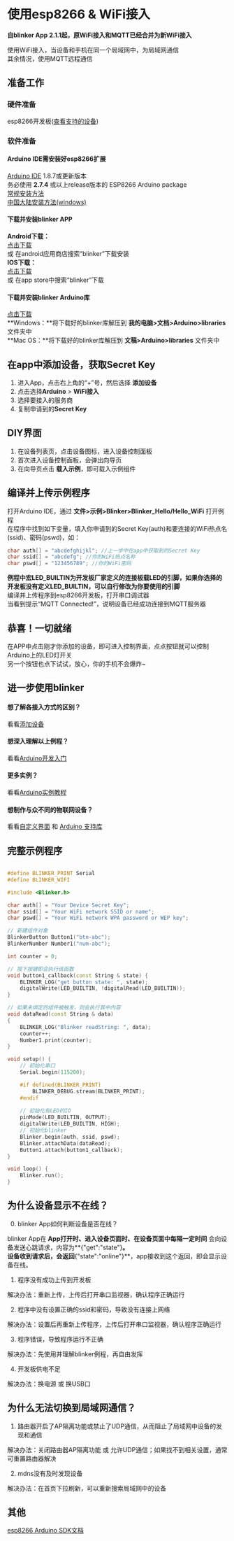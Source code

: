 # 使用esp8266 & WiFi接入
**自blinker App 2.1.1起，原WiFi接入和MQTT已经合并为新WiFi接入**  

使用WiFi接入，当设备和手机在同一个局域网中，为局域网通信  
其余情况，使用MQTT远程通信  

## 准备工作

### 硬件准备  
esp8266开发板([查看支持的设备](?file=003-硬件开发/01-设备端支持 "支持的设备"))  

### 软件准备  

#### Arduino IDE需安装好esp8266扩展  
[Arduino IDE](https://www.arduino.cc/en/Main/Software) 1.8.7或更新版本  
务必使用 **2.7.4** 或以上release版本的 ESP8266 Arduino package  
[常规安装方法](https://github.com/esp8266/Arduino)  
[中国大陆安装方法(windows)](https://www.arduino.cn/thread-76029-1-1.html)  

#### 下载并安装blinker APP  

**Android下载：**  
[点击下载](https://github.com/blinker-iot/app-release/releases)  
或 在android应用商店搜索“blinker”下载安装  
**IOS下载：**  
[点击下载](https://itunes.apple.com/cn/app/id1357907814)  
或 在app store中搜索“blinker”下载  

#### 下载并安装blinker Arduino库  

[点击下载](https://github.com/blinker-iot/blinker-library/archive/master.zip)  
**Windows：**将下载好的blinker库解压到 **我的电脑>文档>Arduino>libraries** 文件夹中  
**Mac OS：**将下载好的blinker库解压到 **文稿>Arduino>libraries** 文件夹中  
  

## 在app中添加设备，获取Secret Key  

1. 进入App，点击右上角的“+”号，然后选择 **添加设备**    
2. 点击选择**Arduino** > **WiFi接入**  
3. 选择要接入的服务商  
4. 复制申请到的**Secret Key**  

## DIY界面  

1. 在设备列表页，点击设备图标，进入设备控制面板  
2. 首次进入设备控制面板，会弹出向导页
3. 在向导页点击 **载入示例**，即可载入示例组件 

   

## 编译并上传示例程序 

打开Arduino IDE，通过 **文件>示例>Blinker>Blinker_Hello/Hello_WiFi** 打开例程  
在程序中找到如下变量，填入你申请到的Secret Key(auth)和要连接的WiFi热点名(ssid)、密码(pswd)，如： 

``` cpp
char auth[] = "abcdefghijkl"; //上一步中在app中获取到的Secret Key
char ssid[] = "abcdefg"; //你的WiFi热点名称
char pswd[] = "123456789"; //你的WiFi密码
```

**例程中宏LED_BUILTIN为开发板厂家定义的连接板载LED的引脚，如果你选择的开发板没有定义LED_BUILTIN，可以自行修改为你要使用的引脚**  
编译并上传程序到esp8266开发板，打开串口调试器  
当看到提示“MQTT Connected!”，说明设备已经成功连接到MQTT服务器  

## 恭喜！一切就绪  

在APP中点击刚才你添加的设备，即可进入控制界面，点点按钮就可以控制Arduino上的LED灯开关  
另一个按钮也点下试试，放心，你的手机不会爆炸~  

## 进一步使用blinker

#### 想了解各接入方式的区别？  
看看[添加设备](?file=002-开发入门/001-添加设备 "添加设备")  

#### 想深入理解以上例程？  

看看[Arduino开发入门](?file=002-开发入门/002-Arduino开发入门 "Arduino开发入门")  

#### 更多实例？

看看[Arduino实例教程](?file=002-开发入门/003-Arduino实例教程 "Arduino实例教程")  

#### 想制作与众不同的物联网设备？  

看看[自定义界面](?file=005-App使用/02-自定义布局 "自定义布局") 和 [Arduino 支持库](?file=003-硬件开发/02-Arduino支持 "Arduino支持")  

## 完整示例程序

``` cpp

#define BLINKER_PRINT Serial
#define BLINKER_WIFI

#include <Blinker.h>

char auth[] = "Your Device Secret Key";
char ssid[] = "Your WiFi network SSID or name";
char pswd[] = "Your WiFi network WPA password or WEP key";

// 新建组件对象
BlinkerButton Button1("btn-abc");
BlinkerNumber Number1("num-abc");

int counter = 0;

// 按下按键即会执行该函数
void button1_callback(const String & state) {
    BLINKER_LOG("get button state: ", state);
    digitalWrite(LED_BUILTIN, !digitalRead(LED_BUILTIN));
}

// 如果未绑定的组件被触发，则会执行其中内容
void dataRead(const String & data)
{
    BLINKER_LOG("Blinker readString: ", data);
    counter++;
    Number1.print(counter);
}

void setup() {
    // 初始化串口
    Serial.begin(115200);

    #if defined(BLINKER_PRINT)
        BLINKER_DEBUG.stream(BLINKER_PRINT);
    #endif
    
    // 初始化有LED的IO
    pinMode(LED_BUILTIN, OUTPUT);
    digitalWrite(LED_BUILTIN, HIGH);
    // 初始化blinker
    Blinker.begin(auth, ssid, pswd);
    Blinker.attachData(dataRead);
    Button1.attach(button1_callback);
}

void loop() {
    Blinker.run();
}
```

## 为什么设备显示不在线？  

0. blinker App如何判断设备是否在线？  

blinker App在 **App打开时、进入设备页面时、在设备页面中每隔一定时间** 会向设备发送心跳请求，内容为**{"get":"state"}**。  
设备收到请求后，会返回**{"state":"online"}**，app接收到这个返回，即会显示设备在线。  

1. 程序没有成功上传到开发板  

解决办法：重新上传，上传后打开串口监视器，确认程序正确运行  

2. 程序中没有设置正确的ssid和密码，导致没有连接上网络  

解决办法：设置后再重新上传程序，上传后打开串口监视器，确认程序正确运行  

3. 程序错误，导致程序运行不正确  

解决办法：先使用并理解blinker例程，再自由发挥  

4. 开发板供电不足   

解决办法：换电源 或 换USB口  

## 为什么无法切换到局域网通信？  

1. 路由器开启了AP隔离功能或禁止了UDP通信，从而阻止了局域网中设备的发现和通信  

解决办法：关闭路由器AP隔离功能 或 允许UDP通信；如果找不到相关设置，通常可重置路由器解决  

2. mdns没有及时发现设备  

解决办法：在首页下拉刷新，可以重新搜索局域网中的设备  

## 其他  

[esp8266 Arduino SDK文档](https://arduino-esp8266.readthedocs.io/en/latest/)
 

